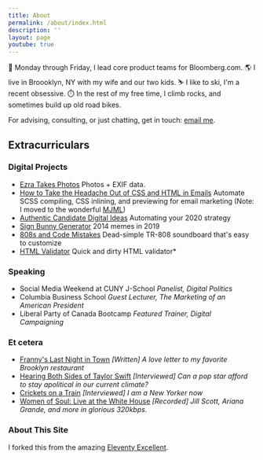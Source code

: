 ```yaml
---
title: About
permalink: /about/index.html
description: ''
layout: page
youtube: true
---
```


💼 Monday through Friday, I lead core product teams for Bloomberg.com.
🌎 I live in Broooklyn, NY with my wife and our two kids.
⛷️ I like to ski, I'm a recent obsessive.
⏱️ In the rest of my free time, I climb rocks, and sometimes build up old road bikes.

For advising, consulting, or just chatting, get in touch: [email me](mailto:contact@ezramechaber.com).

## Extracurriculars

### Digital Projects


* [Ezra Takes Photos](https://www.ezratakes.photos/)
Photos + EXIF data.
* [How to Take the Headache Out of CSS and HTML in Emails](https://dev.to/glitch/how-to-take-the-headache-out-of-css-and-html-in-emails-2kf0)
Automate SCSS compiling, CSS inlining, and previewing for email marketing (Note: I moved to the wonderful [MJML](https://mjml.io/))
* [Authentic Candidate Digital Ideas](https://glitch.com/~authentic-ideas)
Automating your 2020 strategy
* [Sign Bunny Generator](https://glitch.com/~sign-bunny)
2014 memes in 2019
* [808s and Code Mistakes](https://glitch.com/~sound-board)
Dead-simple TR-808 soundboard that's easy to customize
* [HTML Validator](https://glitch.com/~validate)
Quick and dirty HTML validator*

### Speaking
* Social Media Weekend at CUNY J-School
_Panelist, Digital Politics_
* Columbia Business School
_Guest Lecturer, The Marketing of an American President_
* Liberal Party of Canada Bootcamp
_Featured Trainer, Digital Campaigning_

### Et cetera
* [Franny's Last Night in Town](https://medium.com/@ezramechaber/frannys-last-night-in-town-34ee3fcf20ea/)
_[Written] 
A love letter to my favorite Brooklyn restaurant_
* [Hearing Both Sides of Taylor Swift](https://www.theringer.com/music/2017/11/8/16621926/hearing-both-sides-of-taylor-swift)
_[Interviewed] Can a pop star afford to stay apolitical in our current climate?_
* [Crickets on a Train](https://www.huffpost.com/entry/crickets-new-york-subway-zaida-pugh_n_57c0a0e0e4b02673445011fa)
_[Interviewed] I am a New Yorker now_
* [Women of Soul: Live at the White House](https://soundcloud.com/obamawhitehouse/sets/in-performance-at-the-white)
_[Recorded] Jill Scott, Ariana Grande, and more in glorious 320kbps._

### About This Site

I forked this from the amazing [Eleventy Excellent](https://eleventy-excellent.netlify.app/).